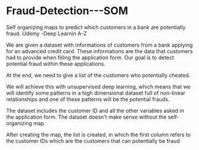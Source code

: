 # Fraud-Detection---SOM
Self organizing maps to predict which customers in a bank are potentially fraud. Udemy -Deep Learnin A-Z

We are given a dataset with informations of customers from a bank applying for an advanced credit card. These informations are the data that customers had to provide when filling the application form. Our goal is to detect potential fraud within these applications.

At the end, we need to give a list of the customers who potentially cheated.

We will achieve this with unsupervised deep learning, which means that we will identify some patterns in a high dimensional dataset full of non-linear relationships and one of these patterns will be the potential frauds.

The dataset includes the customer ID and all the other variables asked in the application form. The dataset doesn't make sense without the self-organizing map

After creating the map, the list is created, in which the first column refers to the customer IDs which are the customers that can potentially be fraud
